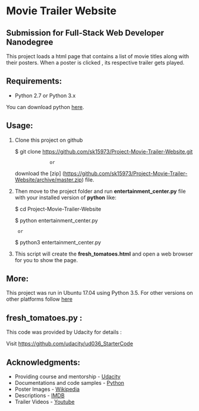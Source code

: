 # Movie Trailer Website

## Submission for Full-Stack Web Developer Nanodegree
This project loads a html page that contains a list of movie titles along with their posters.
When a poster is clicked , its respective trailer gets played.


## Requirements:
- Python 2.7 or Python 3.x

You can download python [here](https://www.python.org/downloads/).

## Usage:

1. Clone this project on github

    $ git clone https://github.com/sk15973/Project-Movie-Trailer-Website.git

    				or

     download the [zip] (https://github.com/sk15973/Project-Movie-Trailer-Website/archive/master.zip) file.

2. Then move to the project folder and run **entertainment_center.py** file with your installed version of **python** like:

    $ cd Project-Movie-Trailer-Website

    $ python entertainment_center.py

		or

    $ python3 entertainment_center.py

3. This script will create the **fresh_tomatoes.html** and open a web browser for you to show the page.

## More:
This project was run in Ubuntu 17.04 using Python 3.5.
For other versions on other platforms follow [here](https://wiki.python.org/moin/BeginnersGuide)

## fresh_tomatoes.py :
This code was provided by Udacity for details :

Visit https://github.com/udacity/ud036_StarterCode

## Acknowledgments:
- Providing course and mentorship - [Udacity](https://in.udacity.com/) 
- Documentations and code samples - [Python](http://www.python.org/)
- Poster Images - [Wikipedia](https://en.wikipedia.org/)
- Descriptions - [IMDB](http://www.imdb.com/)
- Trailer Videos - [Youtube](https://www.youtube.com/)
